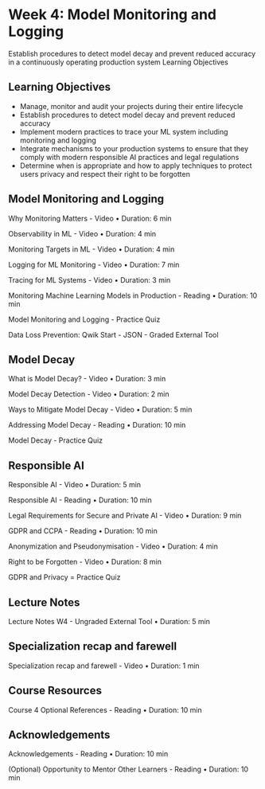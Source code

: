 # Week 4: Model Monitoring and Logging

Establish procedures to detect model decay and prevent reduced accuracy in a continuously operating production system
Learning Objectives

## Learning Objectives

* Manage, monitor and audit your projects during their entire lifecycle
* Establish procedures to detect model decay and prevent reduced accuracy
* Implement modern practices to trace your ML system including monitoring and logging
* Integrate mechanisms to your production systems to ensure that they comply with modern responsible AI practices and legal regulations
* Determine when is appropriate and how to apply techniques to protect users privacy and respect their right to be forgotten

## Model Monitoring and Logging

Why Monitoring Matters - Video • Duration: 6 min

Observability in ML - Video • Duration: 4 min

Monitoring Targets in ML - Video • Duration: 4 min

Logging for ML Monitoring - Video • Duration: 7 min

Tracing for ML Systems - Video • Duration: 3 min

Monitoring Machine Learning Models in Production - Reading • Duration: 10 min

Model Monitoring and Logging - Practice Quiz

Data Loss Prevention: Qwik Start - JSON - Graded External Tool

## Model Decay

What is Model Decay? - Video • Duration: 3 min

Model Decay Detection - Video • Duration: 2 min

Ways to Mitigate Model Decay - Video • Duration: 5 min

Addressing Model Decay - Reading • Duration: 10 min

Model Decay - Practice Quiz

## Responsible AI

Responsible AI - Video • Duration: 5 min

Responsible AI - Reading • Duration: 10 min

Legal Requirements for Secure and Private AI - Video • Duration: 9 min

GDPR and CCPA - Reading • Duration: 10 min

Anonymization and Pseudonymisation - Video • Duration: 4 min

Right to be Forgotten - Video • Duration: 8 min

GDPR and Privacy = Practice Quiz

## Lecture Notes

Lecture Notes W4 - Ungraded External Tool • Duration: 5 min

## Specialization recap and farewell

Specialization recap and farewell - Video • Duration: 1 min

## Course Resources

Course 4 Optional References - Reading • Duration: 10 min

## Acknowledgements

Acknowledgements - Reading • Duration: 10 min

(Optional) Opportunity to Mentor Other Learners - Reading • Duration: 10 min